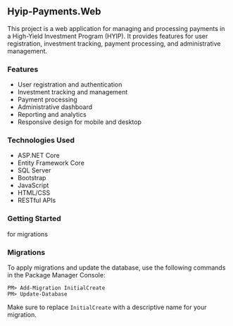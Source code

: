 ﻿## Hyip-Payments.Web

This project is a web application for managing and processing payments in a High-Yield Investment Program (HYIP). It provides features for user registration, investment tracking, payment processing, and administrative management.

### Features
- User registration and authentication
- Investment tracking and management
- Payment processing
- Administrative dashboard
- Reporting and analytics
- Responsive design for mobile and desktop

### Technologies Used
- ASP.NET Core
- Entity Framework Core
- SQL Server
- Bootstrap
- JavaScript
- HTML/CSS
- RESTful APIs

### Getting Started
for migrations

### Migrations

To apply migrations and update the database, use the following commands in the Package Manager Console:
```
PM> Add-Migration InitialCreate
PM> Update-Database
```



Make sure to replace `InitialCreate` with a descriptive name for your migration.